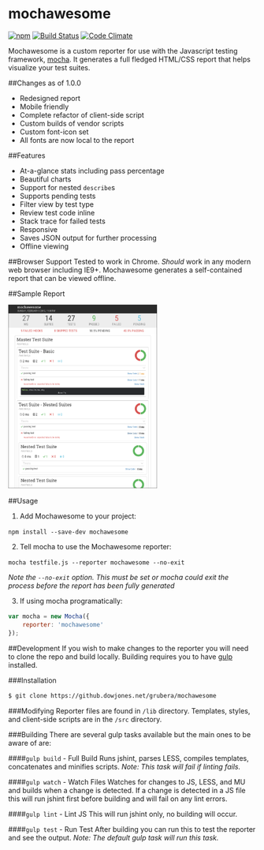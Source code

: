 mochawesome
===========
[![npm](https://img.shields.io/npm/v/mochawesome.svg?style=flat-square)](http://www.npmjs.com/package/mochawesome) [![Build Status](https://img.shields.io/travis/adamgruber/mochawesome/master.svg?style=flat-square)](https://travis-ci.org/adamgruber/mochawesome) [![Code Climate](https://img.shields.io/codeclimate/github/adamgruber/mochawesome.svg?style=flat-square)](https://codeclimate.com/github/adamgruber/mochawesome)

Mochawesome is a custom reporter for use with the Javascript testing framework, [mocha](http://visionmedia.github.io/mocha/). It generates a full fledged HTML/CSS report that helps visualize your test suites.

##Changes as of 1.0.0
- Redesigned report
- Mobile friendly
- Complete refactor of client-side script
- Custom builds of vendor scripts
- Custom font-icon set
- All fonts are now local to the report

##Features
- At-a-glance stats including pass percentage
- Beautiful charts
- Support for nested `describe`s
- Supports pending tests
- Filter view by test type
- Review test code inline
- Stack trace for failed tests
- Responsive
- Saves JSON output for further processing
- Offline viewing

##Browser Support
Tested to work in Chrome. *Should* work in any modern web browser including IE9+.
Mochawesome generates a self-contained report that can be viewed offline. 

##Sample Report

<img src="./docs/mochawesome-screen.png" alt="Mochawesome Report" width="60%" />


##Usage

1. Add Mochawesome to your project:

  `npm install --save-dev mochawesome`

2. Tell mocha to use the Mochawesome reporter:

  `mocha testfile.js --reporter mochawesome --no-exit`

  *Note the `--no-exit` option. This must be set or mocha could exit the process before the report has been fully generated*


3. If using mocha programatically:

  ```js
  var mocha = new Mocha({
      reporter: 'mochawesome'
  });
  ```

##Development
If you wish to make changes to the reporter you will need to clone the repo and build locally. Building requires you to have [gulp](https://github.com/gulpjs/gulp) installed.

###Installation
```sh
$ git clone https://github.dowjones.net/grubera/mochawesome
```
###Modifying
Reporter files are found in `/lib` directory.
Templates, styles, and client-side scripts are in the `/src` directory.

###Building
There are several gulp tasks available but the main ones to be aware of are:

####`gulp build` - Full Build
Runs jshint, parses LESS, compiles templates, concatenates and minifies scripts.
*Note: This task will fail if linting fails.*

####`gulp watch` - Watch Files
Watches for changes to JS, LESS, and MU and builds when a change is detected. If a change is detected in a JS file this will run jshint first before building and will fail on any lint errors.

####`gulp lint` - Lint JS
This will run jshint only, no building will occur.

####`gulp test` - Run Test
After building you can run this to test the reporter and see the output.
*Note: The default gulp task will run this task.*